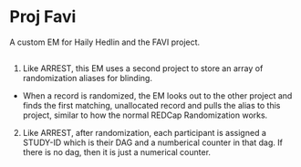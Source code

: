 # Proj Favi
A custom EM for Haily Hedlin and the FAVI project.


##
1. Like ARREST, this EM uses a second project to store an array of randomization aliases for blinding.
- When a record is randomized, the EM looks out to the other project and finds the first matching, unallocated record and pulls the alias to this project, similar to how the normal REDCap Randomization works.

2. Like ARREST, after randomization, each participant is assigned a STUDY-ID which is their DAG and a numberical counter in that dag.  If there is no dag, then it is just a numerical counter.

